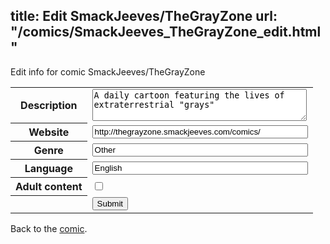 title: Edit SmackJeeves/TheGrayZone
url: "/comics/SmackJeeves_TheGrayZone_edit.html"
---
Edit info for comic SmackJeeves/TheGrayZone

<form name="comic" action="http://gaepostmail.appspot.com/comic/" method="post">
<table class="comicinfo">
<tr>
<th>Description</th><td><textarea name="description" cols="40" rows="3">A daily cartoon featuring the lives of extraterrestrial &quot;grays&quot;</textarea></td>
</tr>
<tr>
<th>Website</th><td><input type="text" name="url" value="http://thegrayzone.smackjeeves.com/comics/" size="40"/></td>
</tr>
<tr>
<th>Genre</th><td><input type="text" name="genre" value="Other" size="40"/></td>
</tr>
<tr>
<th>Language</th><td><input type="text" name="language" value="English" size="40"/></td>
</tr>
<tr>
<th>Adult content</th><td><input type="checkbox" name="adult" value="adult" /></td>
</tr>
<tr>
<th></th><td>
<input type="hidden" name="comic" value="SmackJeeves_TheGrayZone" />
<input type="submit" name="submit" value="Submit" />
</td>
</tr>
</table>
</form>

Back to the [comic](SmackJeeves_TheGrayZone.html).
